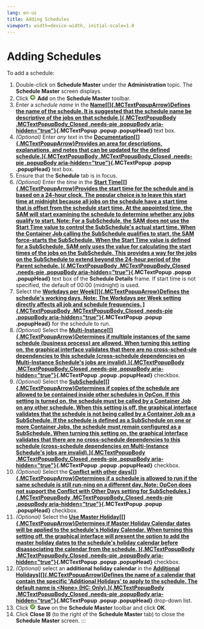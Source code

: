 ```yaml
---
lang: en-us
title: Adding Schedules
viewport: width=device-width, initial-scale=1.0
---
```


#  Adding Schedules

To add a schedule:

1.  Double-click on **Schedule Master** under the **Administration**
    topic. The **Schedule Master** screen displays.
2.  Click ![](../../../Resources/Images/EM/EMadd.png) **Add** on the
    **Schedule Master** toolbar.
3.  Enter a *schedule name* in the **[Name[[]{.MCTextPopupArrow}Defines     the name of the schedule. It is suggested that the schedule name be
    descriptive of the jobs on that schedule.]{.MCTextPopupBody
    .MCTextPopupBody_Closed .needs-pie .popupBody
    aria-hidden="true"}](javascript:void(0)){.MCTextPopup .popup
    .popupHead}** text box.
4.  *(Optional)* Enter *any text* in the
    **[Documentation[[]{.MCTextPopupArrow}Provides an area for     descriptions, explanations, and notes that can be updated for the
    defined schedule.]{.MCTextPopupBody .MCTextPopupBody_Closed
    .needs-pie .popupBody
    aria-hidden="true"}](javascript:void(0)){.MCTextPopup .popup
    .popupHead}** text box.
5.  Ensure that the **Schedule** tab is in focus.
6.  *(Optional)* Enter the *time* in the **[Start     Time[[]{.MCTextPopupArrow}Provides the start time for the schedule
    and is based on a 24-hour clock. The popular choice is to leave this
    start time at midnight because all jobs on the schedule have a start
    time that is offset from the schedule start time. At the appointed
    time, the SAM will start examining the schedule to determine whether
    any jobs qualify to start. Note: For a SubSchedule, the SAM does not
    use the Start Time value to control the SubSchedule's actual start
    time. When the Container Job calling the SubSchedule qualifies to
    start, the SAM force-starts the SubSchedule. When the Start Time
    value is defined for a SubSchedule, SAM only uses the value for
    calculating the start times of the jobs on the SubSchedule. This
    provides a way for the jobs on the SubSchedule to extend beyond the
    24-hour period of the Parent schedule. ]{.MCTextPopupBody
    .MCTextPopupBody_Closed .needs-pie .popupBody
    aria-hidden="true"}](javascript:void(0)){.MCTextPopup .popup
    .popupHead}** text box of the **Schedule Details** frame. If start
    time is not specified, the default of 00:00 (midnight) is used.
7.  Select the **[Workdays per Week[[]{.MCTextPopupArrow}Defines the     schedule's working days. Note: The Workdays per Week setting
    directly affects all job and schedule frequencies.
    ]{.MCTextPopupBody .MCTextPopupBody_Closed .needs-pie .popupBody
    aria-hidden="true"}](javascript:void(0)){.MCTextPopup .popup
    .popupHead}** for the schedule to run.
8.  *(Optional)* Select the
    **[Multi-Instance[[]{.MCTextPopupArrow}Determines if multiple     instances of the same schedule (business process) are allowed. When
    turning this setting on, the graphical interface validates that
    there are no cross-sched-ule dependencies to this schedule
    (cross-schedule dependencies on Multi-Instance Schedule's jobs are
    invalid).]{.MCTextPopupBody .MCTextPopupBody_Closed .needs-pie
    .popupBody aria-hidden="true"}](javascript:void(0)){.MCTextPopup
    .popup .popupHead}** checkbox.
9.  *(Optional)* Select the
    **[SubSchedule[[]{.MCTextPopupArrow}Determines if copies of the     schedule are allowed to be contained inside other schedules in
    OpCon. If this setting is turned on, the schedule must be called by
    a Container Job on any other schedule. When this setting is off, the
    graphical interface validates that the schedule is not being called
    by a Container Job as a SubSchedule. If the schedule is defined as a
    SubSchedule on one or more Container Jobs, the schedule must remain
    configured as a SubSchedule. When turning this setting on, the
    graphical interface validates that there are no cross-schedule
    dependencies to this schedule (cross-schedule dependencies on
    Multi-Instance Schedule's jobs are invalid).]{.MCTextPopupBody
    .MCTextPopupBody_Closed .needs-pie .popupBody
    aria-hidden="true"}](javascript:void(0)){.MCTextPopup .popup
    .popupHead}** checkbox.
10. *(Optional)* Select the **[Conflict with other     days[[]{.MCTextPopupArrow}Determines if a schedule is allowed to run
    if the same schedule is still run-ning on a different day. Note:
    OpCon does not support the Conflict with Other Days setting for
    SubSchedules.]{.MCTextPopupBody .MCTextPopupBody_Closed .needs-pie
    .popupBody aria-hidden="true"}](javascript:void(0)){.MCTextPopup
    .popup .popupHead}** checkbox.
11. *(Optional)* Select the **[Use Master     Holiday[[]{.MCTextPopupArrow}Determines if Master Holiday Calendar
    dates will be applied to the schedule's Holiday Calendar. When
    turning this setting off, the graphical interface will present the
    option to add the master holiday dates to the schedule's holiday
    calendar before disassociating the calendar from the schedule.
    ]{.MCTextPopupBody .MCTextPopupBody_Closed .needs-pie .popupBody
    aria-hidden="true"}](javascript:void(0)){.MCTextPopup .popup
    .popupHead}** checkbox.
12. *(Optional)* select an **additional holiday
    calendar** in the **[Additional     Holidays[[]{.MCTextPopupArrow}Defines the name of a calendar that
    contain the specific 'Additional Holidays' to apply to the
    schedule. The default name is \<None\> (HC: Only).]{.MCTextPopupBody
    .MCTextPopupBody_Closed .needs-pie .popupBody
    aria-hidden="true"}](javascript:void(0)){.MCTextPopup .popup
    .popupHead}** drop-down list.
13. Click ![Green circle with white check mark     inside](../../../Resources/Images/EM/EMsave.png "Save icon")
    **Save** on the **Schedule Master** toolbar and click **OK**.
14. Click **Close ☒** (to the right of the **Schedule Master** tab) to
    close the **Schedule Master** screen.
:::

 

